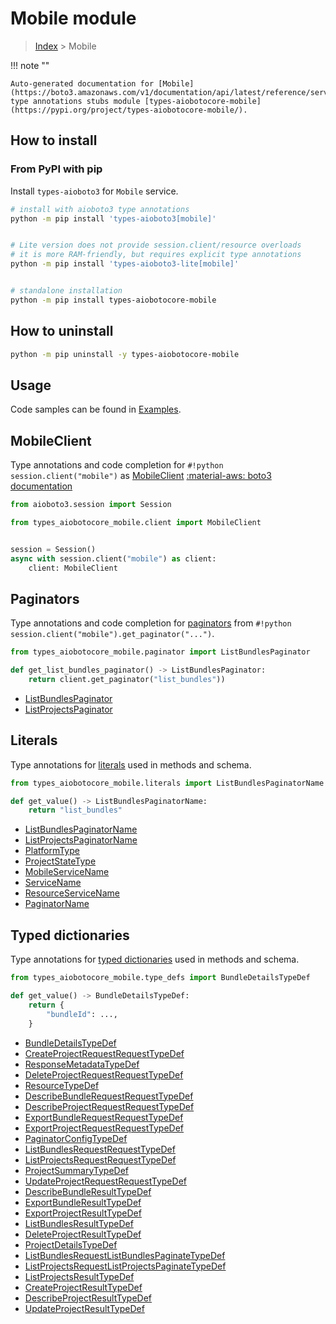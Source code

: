 # Mobile module

> [Index](../README.md) > Mobile


!!! note ""

    Auto-generated documentation for [Mobile](https://boto3.amazonaws.com/v1/documentation/api/latest/reference/services/mobile.html#Mobile)
    type annotations stubs module [types-aiobotocore-mobile](https://pypi.org/project/types-aiobotocore-mobile/).

## How to install



### From PyPI with pip

Install `types-aioboto3` for `Mobile` service.

```bash
# install with aioboto3 type annotations
python -m pip install 'types-aioboto3[mobile]'


# Lite version does not provide session.client/resource overloads
# it is more RAM-friendly, but requires explicit type annotations
python -m pip install 'types-aioboto3-lite[mobile]'


# standalone installation
python -m pip install types-aiobotocore-mobile
```



## How to uninstall

```bash
python -m pip uninstall -y types-aiobotocore-mobile
```

## Usage

Code samples can be found in [Examples](./usage.md).

## MobileClient

Type annotations and code completion for  `#!python session.client("mobile")` as [MobileClient](./client.md)
[:material-aws: boto3 documentation](https://boto3.amazonaws.com/v1/documentation/api/latest/reference/services/mobile.html#Mobile.Client)

```python title="Usage example"
from aioboto3.session import Session

from types_aiobotocore_mobile.client import MobileClient


session = Session()
async with session.client("mobile") as client:
    client: MobileClient
```


## Paginators

Type annotations and code completion for
[paginators](./paginators.md)
from `#!python session.client("mobile").get_paginator("...")`.

```python title="Usage example"
from types_aiobotocore_mobile.paginator import ListBundlesPaginator

def get_list_bundles_paginator() -> ListBundlesPaginator:
    return client.get_paginator("list_bundles"))
```

- [ListBundlesPaginator](./paginators.md#listbundlespaginator)
- [ListProjectsPaginator](./paginators.md#listprojectspaginator)








## Literals

Type annotations for [literals](./literals.md) used in methods and schema.

```python title="Usage example"
from types_aiobotocore_mobile.literals import ListBundlesPaginatorName

def get_value() -> ListBundlesPaginatorName:
    return "list_bundles"
```

- [ListBundlesPaginatorName](./literals.md#listbundlespaginatorname)
- [ListProjectsPaginatorName](./literals.md#listprojectspaginatorname)
- [PlatformType](./literals.md#platformtype)
- [ProjectStateType](./literals.md#projectstatetype)
- [MobileServiceName](./literals.md#mobileservicename)
- [ServiceName](./literals.md#servicename)
- [ResourceServiceName](./literals.md#resourceservicename)
- [PaginatorName](./literals.md#paginatorname)




## Typed dictionaries

Type annotations for [typed dictionaries](./type_defs.md) used in methods and schema.

```python title="Usage example"
from types_aiobotocore_mobile.type_defs import BundleDetailsTypeDef

def get_value() -> BundleDetailsTypeDef:
    return {
        "bundleId": ...,
    }
```

- [BundleDetailsTypeDef](./type_defs.md#bundledetailstypedef)
- [CreateProjectRequestRequestTypeDef](./type_defs.md#createprojectrequestrequesttypedef)
- [ResponseMetadataTypeDef](./type_defs.md#responsemetadatatypedef)
- [DeleteProjectRequestRequestTypeDef](./type_defs.md#deleteprojectrequestrequesttypedef)
- [ResourceTypeDef](./type_defs.md#resourcetypedef)
- [DescribeBundleRequestRequestTypeDef](./type_defs.md#describebundlerequestrequesttypedef)
- [DescribeProjectRequestRequestTypeDef](./type_defs.md#describeprojectrequestrequesttypedef)
- [ExportBundleRequestRequestTypeDef](./type_defs.md#exportbundlerequestrequesttypedef)
- [ExportProjectRequestRequestTypeDef](./type_defs.md#exportprojectrequestrequesttypedef)
- [PaginatorConfigTypeDef](./type_defs.md#paginatorconfigtypedef)
- [ListBundlesRequestRequestTypeDef](./type_defs.md#listbundlesrequestrequesttypedef)
- [ListProjectsRequestRequestTypeDef](./type_defs.md#listprojectsrequestrequesttypedef)
- [ProjectSummaryTypeDef](./type_defs.md#projectsummarytypedef)
- [UpdateProjectRequestRequestTypeDef](./type_defs.md#updateprojectrequestrequesttypedef)
- [DescribeBundleResultTypeDef](./type_defs.md#describebundleresulttypedef)
- [ExportBundleResultTypeDef](./type_defs.md#exportbundleresulttypedef)
- [ExportProjectResultTypeDef](./type_defs.md#exportprojectresulttypedef)
- [ListBundlesResultTypeDef](./type_defs.md#listbundlesresulttypedef)
- [DeleteProjectResultTypeDef](./type_defs.md#deleteprojectresulttypedef)
- [ProjectDetailsTypeDef](./type_defs.md#projectdetailstypedef)
- [ListBundlesRequestListBundlesPaginateTypeDef](./type_defs.md#listbundlesrequestlistbundlespaginatetypedef)
- [ListProjectsRequestListProjectsPaginateTypeDef](./type_defs.md#listprojectsrequestlistprojectspaginatetypedef)
- [ListProjectsResultTypeDef](./type_defs.md#listprojectsresulttypedef)
- [CreateProjectResultTypeDef](./type_defs.md#createprojectresulttypedef)
- [DescribeProjectResultTypeDef](./type_defs.md#describeprojectresulttypedef)
- [UpdateProjectResultTypeDef](./type_defs.md#updateprojectresulttypedef)

